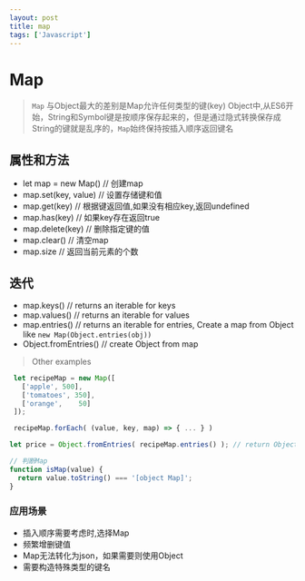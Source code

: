 ```yaml
---
layout: post
title: map
tags: ['Javascript']
---
```


# Map

> `Map` 与Object最大的差别是Map允许任何类型的键(key)
> Object中,从ES6开始，String和Symbol键是按顺序保存起来的，但是通过隐式转换保存成String的键就是乱序的，`Map`始终保持按插入顺序返回键名

## 属性和方法

- let map = new Map()   // 创建map
- map.set(key, value) // 设置存储键和值
- map.get(key)  // 根据键返回值,如果没有相应key,返回undefined
- map.has(key)  // 如果key存在返回true
- map.delete(key)  // 删除指定键的值
- map.clear()   // 清空map
- map.size   // 返回当前元素的个数

## 迭代

- map.keys()   // returns an iterable for keys
- map.values()  // returns an iterable for values
- map.entries() // returns an iterable for entries, Create a map from Object like `new Map(Object.entries(obj))`
- Object.fromEntries() // create Object from map

> Other examples

```js
 let recipeMap = new Map([
   ['apple', 500],
   ['tomatoes', 350],
   ['orange',    50]
 ]);

 recipeMap.forEach( (value, key, map) => { ... } )

let price = Object.fromEntries( recipeMap.entries() ); // return Object {'apple': 500, 'tomatoes': 350, 'orange': 50}
```

```js
// 判断Map
function isMap(value) {
  return value.toString() === '[object Map]';
}
```

### 应用场景

- 插入顺序需要考虑时,选择Map
- 频繁增删键值
- Map无法转化为json，如果需要则使用Object
- 需要构造特殊类型的键名
